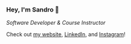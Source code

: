 ### Hey, I'm Sandro 👋

*Software Developer & Course Instructor*

Check out [my website](https://sandromirr.github.io), [LinkedIn](https://linkedin.com/sandromirr), and [Instagram](https://instagram.com/sandromirr)!